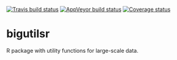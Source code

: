 [![Travis build status](https://travis-ci.org/privefl/bigutilsr.svg?branch=master)](https://travis-ci.org/privefl/bigutilsr)
[![AppVeyor build status](https://ci.appveyor.com/api/projects/status/github/privefl/bigutilsr?branch=master&svg=true)](https://ci.appveyor.com/project/privefl/bigutilsr)
[![Coverage status](https://codecov.io/gh/privefl/bigutilsr/branch/master/graph/badge.svg)](https://codecov.io/github/privefl/bigutilsr?branch=master)

# bigutilsr

R package with utility functions for large-scale data.
